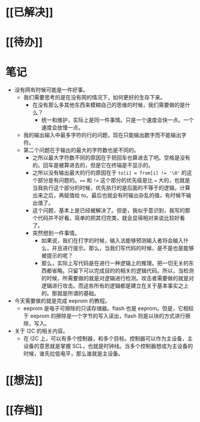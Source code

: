 # [[已解决]]

# [[待办]]

# 笔记
- 没有网有时候可能是一件好事。
	- 我们需要思考的是在没有网的情况下，如何更好的生存下来。
		- 在没有那么多其他东西来模糊自己的思维的时候，我们需要做的是什么？
			- 统一和维护，实际上是同一件事情。只是一个速度会快一点。一个速度会放慢一点。
	- 我的输出输入中最多字符的行的问题，现在只能输出数字而不能输出字符。
	- 第二个问题在于输出的最大的字符数也是不同的。
		- 之所以最大字符数不同的原因在于把回车也算进去了吧。空格是没有的。回车是被算进去的，但是它在终端是不显示的。
		- 之所以没有输出最大的行的原因在于 `to[i] = from[i] != '\0'` 的这个部分是有问题的。`==` 和 `!=` 这个部分的优先级是比 `=` 大的，也就是当我执行这个部分的时候，优先执行的是后面的不等于的逻辑，计算出来之后，再赋值给 to。最后也就会有时输出杂乱的值，有时候不输出值了。
		- 这个问题，基本上是已经被解决了。但是，我似乎意识到，我写的那个代码并不好看。简单的把其归完类，就会显得相对来说比较好看了。
		- 突然想到一件事情。
			- 如果说，我们在打字的时候，输入法能够预测输入者将会输入什么，并且进行提示。那么，当我们写代码的时候，是不是也是能够被提示的呢？
			- 那么，实际上写代码是在进行一种逻辑上的推理。把一切无关的东西都省略。只留下可以完成目的的相关的逻辑代码。所以，当检测的时候，所需要做的就是对逻辑进行检测。攻击者需要做的就是对逻辑进行攻击。而这些所有的逻辑都是建立在关于基本事实之上的。那就是所谓的基础。
- 今天需要做的就是完成 eeprom 的教程。
	- eeprom 是电子可擦除的只读存储器。flash 也是 eeprom。但是，它相较于 eeprom 的擦除是一个字节的写入读出，flash 则是以块的方式进行擦除，写入。
- 关于 I2C 的相关内容。
	- 在 I2C 上，可以有多个控制器，和多个目标。控制器可以作为主设备，主设备的意思就是掌握 SCL，也就是时钟线。当多个控制器想成为主设备的时候，谁先拉低电平，那么谁就是主设备。
# [[想法]]

# [[存档]]